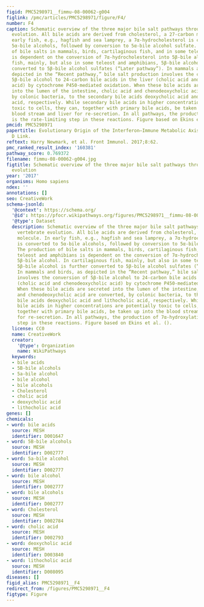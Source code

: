 ```yaml
---
figid: PMC5298971__fimmu-08-00062-g004
figlink: /pmc/articles/PMC5298971/figure/F4/
number: F4
caption: Schematic overview of the three major bile salt pathways throughout vertebrate
  evolution. All bile acids are derived from cholesterol, a 27-carbon molecule. In
  early fish, e.g., hagfish and sea lamprey, a 7α-hydrocholesterol is converted to
  5α-bile alcohols, followed by conversion to 5α-bile alcohol sulfate. The production
  of bile salts in mammals, birds, cartilaginous fish, and in some teleost and amphibians
  is dependent on the conversion of 7α-hydrocholesterol into 5β-bile alcohol. In cartilaginous
  fish, mainly, but also in some teleost and amphibians, 5β-bile alcohol is further
  converted to 5β-bile alcohol sulfates (“Later pathway”). In mammals and birds, as
  depicted in the “Recent pathway,” bile salt production involves the conversion of
  5β-bile alcohol to 24-carbon bile acids in the liver (cholic acid and chenodeoxycholic
  acid) by cytochrome P450-mediated oxidation. When these bile acids are secreted
  into the lumen of the intestine, cholic acid and chenodeoxycholic acid are converted,
  by colonic bacteria, to the secondary bile acids deoxycholic acid and lithocholic
  acid, respectively. While secondary bile acids in higher concentrations are potentially
  toxic to cells, they can, together with primary bile acids, be taken up into the
  blood stream and liver for re-secretion. In all pathways, the production of 7α-hydroxylation
  is the rate-limiting step in these reactions. Figure based on Ekins et al. ().
pmcid: PMC5298971
papertitle: Evolutionary Origin of the Interferon–Immune Metabolic Axis: The Sterol–Vitamin
  D Link.
reftext: Harry Newmark, et al. Front Immunol. 2017;8:62.
pmc_ranked_result_index: '160381'
pathway_score: 0.769372
filename: fimmu-08-00062-g004.jpg
figtitle: Schematic overview of the three major bile salt pathways throughout vertebrate
  evolution
year: '2017'
organisms: Homo sapiens
ndex: ''
annotations: []
seo: CreativeWork
schema-jsonld:
  '@context': https://schema.org/
  '@id': https://pfocr.wikipathways.org/figures/PMC5298971__fimmu-08-00062-g004.html
  '@type': Dataset
  description: Schematic overview of the three major bile salt pathways throughout
    vertebrate evolution. All bile acids are derived from cholesterol, a 27-carbon
    molecule. In early fish, e.g., hagfish and sea lamprey, a 7α-hydrocholesterol
    is converted to 5α-bile alcohols, followed by conversion to 5α-bile alcohol sulfate.
    The production of bile salts in mammals, birds, cartilaginous fish, and in some
    teleost and amphibians is dependent on the conversion of 7α-hydrocholesterol into
    5β-bile alcohol. In cartilaginous fish, mainly, but also in some teleost and amphibians,
    5β-bile alcohol is further converted to 5β-bile alcohol sulfates (“Later pathway”).
    In mammals and birds, as depicted in the “Recent pathway,” bile salt production
    involves the conversion of 5β-bile alcohol to 24-carbon bile acids in the liver
    (cholic acid and chenodeoxycholic acid) by cytochrome P450-mediated oxidation.
    When these bile acids are secreted into the lumen of the intestine, cholic acid
    and chenodeoxycholic acid are converted, by colonic bacteria, to the secondary
    bile acids deoxycholic acid and lithocholic acid, respectively. While secondary
    bile acids in higher concentrations are potentially toxic to cells, they can,
    together with primary bile acids, be taken up into the blood stream and liver
    for re-secretion. In all pathways, the production of 7α-hydroxylation is the rate-limiting
    step in these reactions. Figure based on Ekins et al. ().
  license: CC0
  name: CreativeWork
  creator:
    '@type': Organization
    name: WikiPathways
  keywords:
  - bile acids
  - 5B-bile alcohols
  - 5a-bile alcohol
  - bile alcohol
  - bile alcohols
  - Cholesterol
  - cholic acid
  - deoxycholic acid
  - lithocholic acid
genes: []
chemicals:
- word: bile acids
  source: MESH
  identifier: D001647
- word: 5B-bile alcohols
  source: MESH
  identifier: D002777
- word: 5a-bile alcohol
  source: MESH
  identifier: D002777
- word: bile alcohol
  source: MESH
  identifier: D002777
- word: bile alcohols
  source: MESH
  identifier: D002777
- word: Cholesterol
  source: MESH
  identifier: D002784
- word: cholic acid
  source: MESH
  identifier: D002793
- word: deoxycholic acid
  source: MESH
  identifier: D003840
- word: lithocholic acid
  source: MESH
  identifier: D008095
diseases: []
figid_alias: PMC5298971__F4
redirect_from: /figures/PMC5298971__F4
figtype: Figure
---
```

